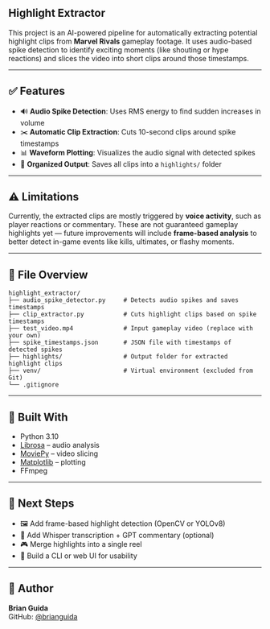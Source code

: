 ## Highlight Extractor

This project is an AI-powered pipeline for automatically extracting potential highlight clips from **Marvel Rivals** gameplay footage. It uses audio-based spike detection to identify exciting moments (like shouting or hype reactions) and slices the video into short clips around those timestamps.

---

## ✅ Features

- 🔊 **Audio Spike Detection**: Uses RMS energy to find sudden increases in volume
- ✂️ **Automatic Clip Extraction**: Cuts 10-second clips around spike timestamps
- 📊 **Waveform Plotting**: Visualizes the audio signal with detected spikes
- 📂 **Organized Output**: Saves all clips into a `highlights/` folder

---

## ⚠️ Limitations

Currently, the extracted clips are mostly triggered by **voice activity**, such as player reactions or commentary. These are not guaranteed gameplay highlights yet — future improvements will include **frame-based analysis** to better detect in-game events like kills, ultimates, or flashy moments.

---

## 📁 File Overview

```
highlight_extractor/
├── audio_spike_detector.py     # Detects audio spikes and saves timestamps
├── clip_extractor.py           # Cuts highlight clips based on spike timestamps
├── test_video.mp4              # Input gameplay video (replace with your own)
├── spike_timestamps.json       # JSON file with timestamps of detected spikes
├── highlights/                 # Output folder for extracted highlight clips
├── venv/                       # Virtual environment (excluded from Git)
└── .gitignore
```

---

## 🧠 Built With

- Python 3.10
- [Librosa](https://librosa.org/) – audio analysis
- [MoviePy](https://zulko.github.io/moviepy/) – video slicing
- [Matplotlib](https://matplotlib.org/) – plotting
- FFmpeg

---

## 🚀 Next Steps

- 🖼 Add frame-based highlight detection (OpenCV or YOLOv8)
- 🫣 Add Whisper transcription + GPT commentary (optional)
- 🎮 Merge highlights into a single reel
- 🧪 Build a CLI or web UI for usability

---

## 👤 Author

**Brian Guida**  
GitHub: [@brianguida](https://github.com/brianguida)